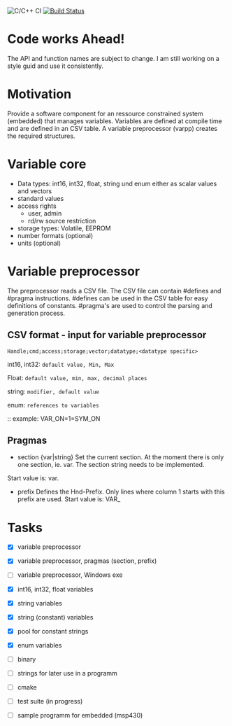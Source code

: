 ![C/C++ CI](https://github.com/rhae/varcore/workflows/C/C++%20CI/badge.svg?branch=master)
[![Build Status](https://travis-ci.com/rhae/varcore.svg?branch=master)](https://travis-ci.com/rhae/varcore)

# Code works Ahead!
The API and function names are subject to change.
I am still working on a style guid and use it consistently.

# Motivation
Provide a software component for an ressource constrained system
(embedded) that manages variables.
Variables are defined at compile time
and are defined in an CSV table.
A variable preprocessor (varpp) creates the required structures.

# Variable core

- Data types: int16, int32, float, string und enum either as scalar values and vectors
- standard values
- access rights
  * user, admin
  * rd/rw source restriction
- storage types: Volatile, EEPROM
- number formats (optional)
- units (optional)

# Variable preprocessor
The preprocessor reads a CSV file.
The CSV file can contain #defines and #pragma instructions.
#defines can be used in the CSV table for easy definitions of constants.
#pragma's are used to control the parsing and generation process.

## CSV format - input for variable preprocessor

`Handle;cmd;access;storage;vector;datatype;<datatype specific>`

int16, int32:
`default value, Min, Max`

Float:
`default value, min, max, decimal places`

string:
`modifier, default value`

enum:
`references to variables`

<variable>:<value>:<ASCII>
example: VAR_ON=1=SYM_ON

## Pragmas
* section {var|string}
Set the current section.
At the moment there is only one section, ie. var.
The section string needs to be implemented.

Start value is: var.

* prefix
Defines the Hnd-Prefix.
Only lines where column 1 starts with this prefix are used.
Start value is: VAR_

# Tasks

- [x] variable preprocessor
- [x] variable preprocessor, pragmas (section, prefix)
- [ ] variable preprocessor, Windows exe
- [x] int16, int32, float variables
- [x] string variables
- [x] string (constant) variables
- [x] pool for constant strings
- [x] enum variables
- [ ] binary
- [ ] strings for later use in a programm
- [ ] cmake
- [ ] test suite (in progress)
- [ ] sample programm for embedded (msp430)

